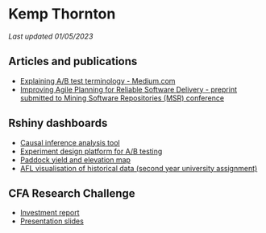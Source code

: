 # Kemp Thornton
_Last updated 01/05/2023_

## Articles and publications
* [Explaining A/B test terminology - Medium.com](https://medium.com/@kempthornton/explaining-a-b-test-terminology-14c0e76d9413) <br>
* [Improving Agile Planning for Reliable Software Delivery - preprint submitted to Mining Software Repositories (MSR) conference](https://kempthornton.github.io/files/2023_Atlassian_IDE_MSR_Industrial_track.pdf)


## Rshiny dashboards
* [Causal inference analysis tool](https://thornton.shinyapps.io/causal-inference-analysis/)<br>
* [Experiment design platform for A/B testing](https://thornton.shinyapps.io/experiment-design-platform/) <br>
* [Paddock yield and elevation map](https://thornton.shinyapps.io/yield-map/) <br>
* [AFL visualisation of historical data (second year university assignment)](https://thornton.shinyapps.io/afl-visualisation/)


## CFA Research Challenge
* [Investment report](https://kempthornton.github.io/files/report.pdf)<br>
* [Presentation slides](https://kempthornton.github.io/files/presentation.pdf)
